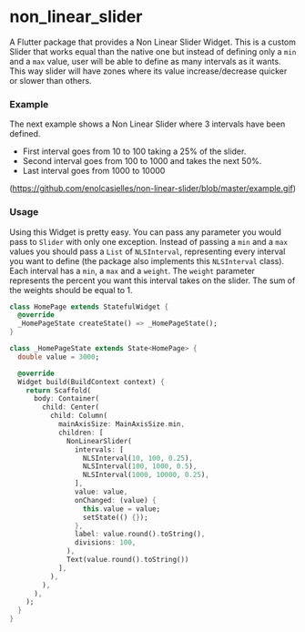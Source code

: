 # non_linear_slider
A Flutter package that provides a Non Linear Slider Widget. This is a custom
Slider that works equal than the native one but instead of defining only a `min` and
a `max` value, user will be able to define as many intervals as it wants. This way slider
will have zones where its value increase/decrease quicker or slower than others.

### Example
The next example shows a Non Linear Slider where 3 intervals have been defined. 

- First interval goes from 10 to 100 taking a 25% of the slider.
- Second interval goes from 100 to 1000 and takes the next 50%.
- Last interval goes from 1000 to 10000

(https://github.com/enolcasielles/non-linear-slider/blob/master/example.gif)

### Usage
Using this Widget is pretty easy. You can pass any parameter you would pass to 
`Slider` with only one exception. Instead of passing a `min` and a `max` values 
you should pass a `List` of `NLSInterval`, representing every interval you want to 
define (the package also implements this `NLSInterval` class). Each interval has a 
`min`, a `max` and a `weight`. The `weight` parameter represents the percent you 
want this interval takes on the slider. The sum of the weights should be equal to 1.

``` dart
class HomePage extends StatefulWidget {
  @override
  _HomePageState createState() => _HomePageState();
}

class _HomePageState extends State<HomePage> {
  double value = 3000;

  @override
  Widget build(BuildContext context) {
    return Scaffold(
      body: Container(
        child: Center(
          child: Column(
            mainAxisSize: MainAxisSize.min,
            children: [
              NonLinearSlider(
                intervals: [
                  NLSInterval(10, 100, 0.25),
                  NLSInterval(100, 1000, 0.5),
                  NLSInterval(1000, 10000, 0.25),
                ],
                value: value,
                onChanged: (value) {
                  this.value = value;
                  setState(() {});
                },
                label: value.round().toString(),
                divisions: 100,
              ),
              Text(value.round().toString())
            ],
          ),
        ),
      ),
    );
  }
}
```


